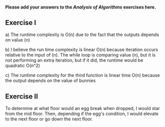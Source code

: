 #### Please add your answers to the ***Analysis of  Algorithms*** exercises here.

## Exercise I

a) The runtime complexity is O(n) due to the fact that the outputs depends on value (n)


b) I believe the run time complexity is linear O(n) because iteration occurs relative to the input of (n). The while loop
is comparing value (n), but it is not performing an extra iteration, but if it did, the runtime would be quadratic O(n^2)


c) The runtime complexity for the third function is linear time O(n) because the output depends on the value of bunnies


## Exercise II
To determine at what floor would an egg break when dropped, I would star from the mid floor. Then, depending if the egg's
condition, I would elevate to the next floor or go down the next floor.

